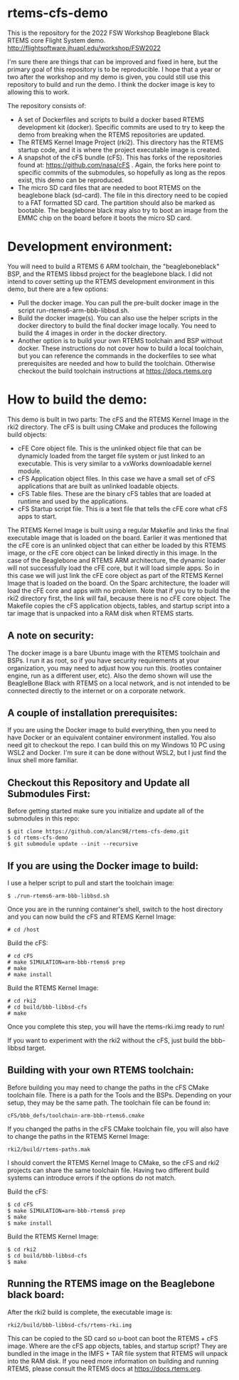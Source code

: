 # rtems-cfs-demo
This is the repository for the 2022 FSW Workshop Beaglebone Black RTEMS core Flight System demo. http://flightsoftware.jhuapl.edu/workshop/FSW2022

I'm sure there are things that can be improved and fixed in here, but the primary goal of this repository is to be reproducible. I hope that a year or two after the workshop and my demo is given, you could still use this repository to build and run the demo. I think the docker image is key to allowing this to work.

The repository consists of:
- A set of Dockerfiles and scripts to build a docker based RTEMS development kit (docker). Specific commits are used to try to keep the demo from breaking when the RTEMS repositories are updated.
- The RTEMS Kernel Image Project (rki2). This directory has the RTEMS startup code, and it is where the project executable image is created.
- A snapshot of the cFS bundle (cFS). This has forks of the repositories found at: https://github.com/nasa/cFS . Again, the forks here point to specific commits of the submodules, so hopefully as long as the repos exist, this demo can be reproduced.
- The micro SD card files that are needed to boot RTEMS on the beaglebone black (sd-card). The file in this directory need to be copied to a FAT formatted SD card. The partition should also be marked as bootable. The beaglebone black may also try to boot an image from the EMMC chip on the board before it boots the micro SD card.

# Development environment:
You will need to build a RTEMS 6 ARM toolchain, the "beagleboneblack" BSP, and the RTEMS libbsd project for the beaglebone black. I did not intend to cover setting up the RTEMS development environment in this demo, but there are a few options:
- Pull the docker image. You can pull the pre-built docker image in the script run-rtems6-arm-bbb-libbsd.sh. 
- Build the docker image(s). You can also use the helper scripts in the docker directory to build the final docker image locally. You need to build the 4 images in order in the docker directory. 
- Another option is to build your own RTEMS toolchain and BSP without docker. These instructions do not cover how to build a local toolchain, but you can reference the commands in the dockerfiles to see what prerequisites are needed and how to build the toolchain. Otherwise checkout the build toolchain instructions at https://docs.rtems.org

# How to build the demo:
This demo is built in two parts: The cFS and the RTEMS Kernel Image in the rki2 directory. The cFS is built using CMake and produces the following build objects:
- cFE Core object file. This is the unlinked object file that can be dynamicly loaded from the target file system or just linked to an executable. This is very similar to a vxWorks downloadable kernel module.
- cFS Application object files. In this case we have a small set of cFS applications that are built as unlinked loadable objects.
- cFS Table files. These are the binary cFS tables that are loaded at runtime and used by the applications.
- cFS Startup script file. This is a text file that tells the cFE core what cFS apps to start.

The RTEMS Kernel Image is built using a regular Makefile and links the final executable image that is loaded on the board. Earlier it was mentioned that the cFE core is an unlinked object that can either be loaded by this RTEMS image, or the cFE core object can be linked directly in this image. In the case of the Beaglebone and RTEMS ARM architecture, the dynamic loader will not successfully load the cFE core, but it will load simple apps. So in this case we will just link the cFE core object as part of the RTEMS Kernel Image that is loaded on the board. On the Sparc architecture, the loader will load the cFE core and apps with no problem. Note that if you try to build the rki2 directory first, the link will fail, because there is no cFE core object. The Makefile copies the cFS application objects, tables, and startup script into a tar image that is unpacked into a RAM disk when RTEMS starts.

## A note on security:
The docker image is a bare Ubuntu image with the RTEMS toolchain and BSPs. I run it as root, so if you have security requirements at your organization, you may need to adjust how you run this. (rootles container engine, run as a different user, etc). Also the demo shown will use the BeagleBone Black with RTEMS on a local network, and is not intended to be connected directly to the internet or on a corporate network.

## A couple of installation prerequisites:
If you are using the Docker image to build everything, then you need to have Docker or an equivalent container environment installed. You also need git to checkout the repo. I can build this on my Windows 10 PC using WSL2 and Docker. I'm sure it can be done without WSL2, but I just find the linux shell more familiar.

## Checkout this Repository and Update all Submodules First:
Before getting started make sure you initialize and update all of the submodules in this repo:
```
$ git clone https://github.com/alanc98/rtems-cfs-demo.git
$ cd rtems-cfs-demo
$ git submodule update --init --recursive
```

## If you are using the Docker image to build: 
I use a helper script to pull and start the toolchain image:
```
$ ./run-rtems6-arm-bbb-libbsd.sh
```

Once you are in the running container's shell, switch to the host directory and you can now build the cFS and RTEMS Kernel Image:
```
# cd /host
```

Build the cFS:
```
# cd cFS
# make SIMULATION=arm-bbb-rtems6 prep
# make
# make install
```

Build the RTEMS Kernel Image:
```
# cd rki2
# cd build/bbb-libbsd-cfs
# make
```
Once you complete this step, you will have the rtems-rki.img ready to run!

If you want to experiment with the rki2 without the cFS, just build the bbb-libbsd target.

## Building with your own RTEMS toolchain:
Before building you may need to change the paths in the cFS CMake toolchain file. There is a path for the Tools and the BSPs. Depending on your setup, they may be the same path. The toolchain file can be found in:
```
cFS/bbb_defs/toolchain-arm-bbb-rtems6.cmake
```

If you changed the paths in the cFS CMake toolchain file, you will also have to change the paths in the RTEMS Kernel Image:
```
rki2/build/rtems-paths.mak
```
I should convert the RTEMS Kernel Image to CMake, so the cFS and rki2 projects can share the same toolchain file. Having two different build systems can introduce errors if the options do not match.

Build the cFS:
```
$ cd cFS
$ make SIMULATION=arm-bbb-rtems6 prep
$ make
$ make install
```

Build the RTEMS Kernel Image:
```
$ cd rki2
$ cd build/bbb-libbsd-cfs
$ make
```

## Running the RTEMS image on the Beaglebone black board:

After the rki2 build is complete, the executable image is:
```
rki2/build/bbb-libbsd-cfs/rtems-rki.img
```

This can be copied to the SD card so u-boot can boot the RTEMS + cFS image. Where are the cFS app objects, tables, and startup script? They are bundled in the image in the IMFS + TAR file system that RTEMS will unpack into the RAM disk. If you need more information on building and running RTEMS, please consult the RTEMS docs at https://docs.rtems.org.

